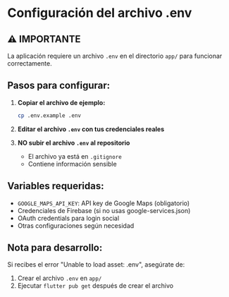 # Configuración del archivo .env

## ⚠️ IMPORTANTE
La aplicación requiere un archivo `.env` en el directorio `app/` para funcionar correctamente.

## Pasos para configurar:

1. **Copiar el archivo de ejemplo:**
   ```bash
   cp .env.example .env
   ```

2. **Editar el archivo `.env` con tus credenciales reales**

3. **NO subir el archivo `.env` al repositorio**
   - El archivo ya está en `.gitignore`
   - Contiene información sensible

## Variables requeridas:

- `GOOGLE_MAPS_API_KEY`: API key de Google Maps (obligatorio)
- Credenciales de Firebase (si no usas google-services.json)
- OAuth credentials para login social
- Otras configuraciones según necesidad

## Nota para desarrollo:
Si recibes el error "Unable to load asset: .env", asegúrate de:
1. Crear el archivo `.env` en `app/`
2. Ejecutar `flutter pub get` después de crear el archivo